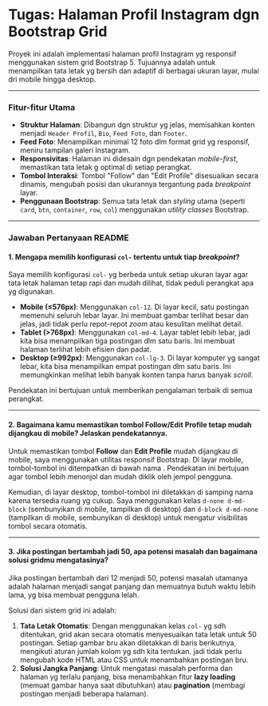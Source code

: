 # Tugas: Halaman Profil Instagram dgn Bootstrap Grid

Proyek ini adalah implementasi halaman profil Instagram yg responsif menggunakan sistem grid Bootstrap 5. Tujuannya adalah untuk menampilkan tata letak yg bersih dan adaptif di berbagai ukuran layar, mulai dri mobile hingga desktop.

---

### Fitur-fitur Utama

- **Struktur Halaman**: Dibangun dgn struktur yg jelas, memisahkan konten menjadi `Header Profil`, `Bio`, `Feed Foto`, dan `Footer`.
- **Feed Foto**: Menampilkan minimal 12 foto dlm format grid yg responsif, meniru tampilan galeri Instagram.
- **Responsivitas**: Halaman ini didesain dgn pendekatan _mobile-first_, memastikan tata letak g optimal di setiap perangkat.
- **Tombol Interaksi**: Tombol "Follow" dan "Edit Profile" disesuaikan secara dinamis, mengubah posisi dan ukurannya tergantung pada _breakpoint_ layar.
- **Penggunaan Bootstrap**: Semua tata letak dan _styling_ utama (seperti `card`, `btn`, `container`, `row`, `col`) menggunakan _utility classes_ Bootstrap.

---

### Jawaban Pertanyaan README

#### 1. Mengapa memilih konfigurasi `col-` tertentu untuk tiap _breakpoint_?

Saya memilih konfigurasi `col-` yg berbeda untuk setiap ukuran layar agar tata letak halaman tetap rapi dan mudah dilihat, tidak peduli perangkat apa yg digunakan.

- **Mobile (≤576px)**: Menggunakan `col-12`. Di layar kecil, satu postingan memenuhi seluruh lebar layar. Ini membuat gambar terlihat besar dan jelas, jadi tidak perlu repot-repot _zoom_ atau kesulitan melihat detail.
- **Tablet (>768px)**: Menggunakan `col-md-4`. Layar tablet lebih lebar, jadi kita bisa menampilkan tiga postingan dlm satu baris. Ini membuat halaman terlihat lebih efisien dan padat.
- **Desktop (≥992px)**: Menggunakan `col-lg-3`. Di layar komputer yg sangat lebar, kita bisa menampilkan empat postingan dlm satu baris. Ini memungkinkan  melihat lebih banyak konten tanpa harus banyak _scroll_.

Pendekatan ini bertujuan untuk memberikan pengalaman terbaik di semua perangkat.

---

#### 2. Bagaimana kamu memastikan tombol Follow/Edit Profile tetap mudah dijangkau di mobile? Jelaskan pendekatannya.

Untuk memastikan tombol **Follow** dan **Edit Profile** mudah dijangkau di mobile, saya menggunakan utilitas responsif Bootstrap. Di layar mobile, tombol-tombol ini ditempatkan di bawah nama . Pendekatan ini bertujuan agar tombol lebih menonjol dan mudah diklik oleh jempol pengguna.

Kemudian, di layar desktop, tombol-tombol ini diletakkan di samping nama karena tersedia ruang yg cukup. Saya menggunakan kelas `d-none d-md-block` (sembunyikan di mobile, tampilkan di desktop) dan `d-block d-md-none` (tampilkan di mobile, sembunyikan di desktop) untuk mengatur visibilitas tombol secara otomatis.

---

#### 3. Jika postingan bertambah jadi 50, apa potensi masalah dan bagaimana solusi gridmu mengatasinya?

Jika postingan bertambah dari 12 menjadi 50, potensi masalah utamanya adalah halaman menjadi sangat panjang dan memuatnya butuh waktu lebih lama, yg bisa membuat pengguna lelah.

Solusi dari sistem grid ini adalah:

1.  **Tata Letak Otomatis**: Dengan menggunakan kelas `col-` yg sdh ditentukan, grid akan secara otomatis menyesuaikan tata letak untuk 50 postingan. Setiap gambar bru akan diletakkan di baris berikutnya, mengikuti aturan jumlah kolom yg sdh kita tentukan. jadi tidak perlu mengubah kode HTML atau CSS untuk menambahkan postingan bru.
2.  **Solusi Jangka Panjang**: Untuk mengatasi masalah performa dan halaman yg terlalu panjang, bisa menambahkan fitur **lazy loading** (memuat gambar hanya saat dibutuhkan) atau **pagination** (membagi postingan menjadi beberapa halaman).
